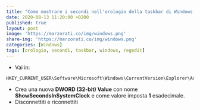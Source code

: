 ```yaml
---
title: "Come mostrare i secondi nell'orologio della taskbar di Windows 10"
date: 2020-08-13 11:20:00 +0200
published: true
layout: post
image: 'https://marzorati.co/img/windows.png'
share-img: 'https://marzorati.co/img/windows.png'
categories: [Windows]
tags: [orologio, secondi, taskbar, windows, regedit]
---
```

 - Vai in:   
~~~batch
HKEY_CURRENT_USER\Software\Microsoft\Windows\CurrentVersion\Explorer\Advanced
~~~
 - Crea una nuova **DWORD (32-bit) Value** con nome **ShowSecondsInSystemClock** e come valore imposta **1** esadecimale.
 - Disconnettiti e riconnettiti